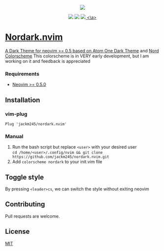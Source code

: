 <p align="center"><a href="https://www.nordtheme.com" target="_blank"><img src="https://raw.githubusercontent.com/arcticicestudio/nord-docs/develop/assets/images/nord/repository-hero.svg?sanitize=true"/></a></p>

<p align="center">
  <a href="https://github.com/jackm245/nordark.nvim/"><img src="https://img.shields.io/badge/build-passing-lightblue"/></a> 
  <a href="https://github.com/jackm245/nordark.nvim/blob/main/LICENSE"><img src="https://img.shields.io/badge/license-MIT-lightblue"/></a> 
  <a href="https://github.com/jackm245/nordark.nvim/"><img src="https://img.shields.io/badge/version-v1.0-lightblue"/> <\a>
</p>
  
# Nordark.nvim
A Dark Theme for neovim >= 0.5 based on [Atom One Dark Theme](https://github.com/atom/atom/tree/master/packages/one-dark-ui) and [Nord Colorscheme](https://www.nordtheme.com/docs/colors-and-palettes)
This colorscheme is in VERY early development, but I am working on it and feedback is appreciated

### Requirements

+ [Neovim >= 0.5.0](https://github.com/neovim/neovim/releases/tag/nightly)


## Installation

### vim-plug
`Plug 'jackm245/nordark.nvim'`

### Manual

1. Run the bash script but replace `<user>` with your desired user <br>
`cd /home/<user>/.config/nvim && git clone https://github.com/jackm245/nordark.nvim.git`
2. Add 
`colorscheme nordark`
to your init.vim file

## Toggle style 

By pressing `<leader>cs`, we can switch the style without exiting neovim

## Contributing

Pull requests are welcome.

## License

[MIT](https://choosealicense.com/licenses/mit/)
